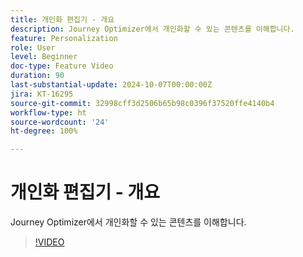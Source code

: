 ```yaml
---
title: 개인화 편집기 - 개요
description: Journey Optimizer에서 개인화할 수 있는 콘텐츠를 이해합니다.
feature: Personalization
role: User
level: Beginner
doc-type: Feature Video
duration: 90
last-substantial-update: 2024-10-07T00:00:00Z
jira: KT-16295
source-git-commit: 32998cff3d2506b65b98c0396f37520ffe4140b4
workflow-type: ht
source-wordcount: '24'
ht-degree: 100%

---
```



# 개인화 편집기 - 개요

Journey Optimizer에서 개인화할 수 있는 콘텐츠를 이해합니다.

>[!VIDEO](https://video.tv.adobe.com/v/3434964/?learn=on)
